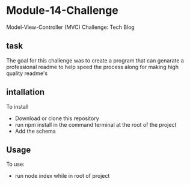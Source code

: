 # Module-14-Challenge
Model-View-Controller (MVC) Challenge: Tech Blog
## task
The goal for this challenge was to create a program that can genarate a professional readme to help speed the process along for making high quality readme's
## intallation 
To install
- Download or clone this repository 
- run npm install in the command terminal at the root of the project
- Add the schema
## Usage
To use: 
- run node index while in root of project

